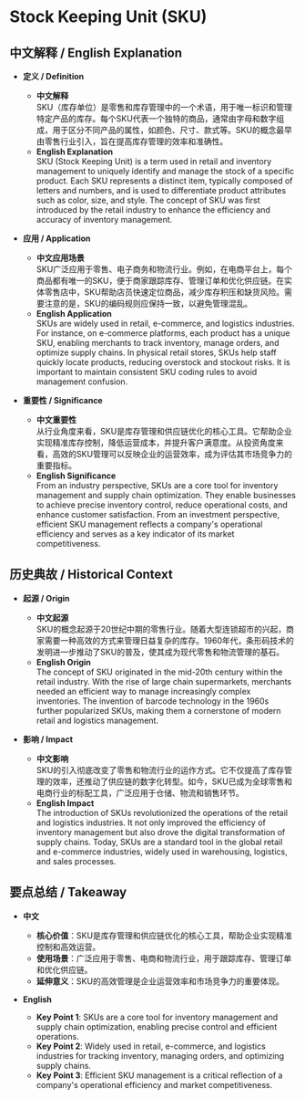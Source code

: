 # Stock Keeping Unit (SKU)

## 中文解释 / English Explanation

* **定义 / Definition**  
  - **中文解释**  
    SKU（库存单位）是零售和库存管理中的一个术语，用于唯一标识和管理特定产品的库存。每个SKU代表一个独特的商品，通常由字母和数字组成，用于区分不同产品的属性，如颜色、尺寸、款式等。SKU的概念最早由零售行业引入，旨在提高库存管理的效率和准确性。  
  - **English Explanation**  
    SKU (Stock Keeping Unit) is a term used in retail and inventory management to uniquely identify and manage the stock of a specific product. Each SKU represents a distinct item, typically composed of letters and numbers, and is used to differentiate product attributes such as color, size, and style. The concept of SKU was first introduced by the retail industry to enhance the efficiency and accuracy of inventory management.

* **应用 / Application**  
  - **中文应用场景**  
    SKU广泛应用于零售、电子商务和物流行业。例如，在电商平台上，每个商品都有唯一的SKU，便于商家跟踪库存、管理订单和优化供应链。在实体零售店中，SKU帮助店员快速定位商品，减少库存积压和缺货风险。需要注意的是，SKU的编码规则应保持一致，以避免管理混乱。  
  - **English Application**  
    SKUs are widely used in retail, e-commerce, and logistics industries. For instance, on e-commerce platforms, each product has a unique SKU, enabling merchants to track inventory, manage orders, and optimize supply chains. In physical retail stores, SKUs help staff quickly locate products, reducing overstock and stockout risks. It is important to maintain consistent SKU coding rules to avoid management confusion.

* **重要性 / Significance**  
  - **中文重要性**  
    从行业角度来看，SKU是库存管理和供应链优化的核心工具。它帮助企业实现精准库存控制，降低运营成本，并提升客户满意度。从投资角度来看，高效的SKU管理可以反映企业的运营效率，成为评估其市场竞争力的重要指标。  
  - **English Significance**  
    From an industry perspective, SKUs are a core tool for inventory management and supply chain optimization. They enable businesses to achieve precise inventory control, reduce operational costs, and enhance customer satisfaction. From an investment perspective, efficient SKU management reflects a company's operational efficiency and serves as a key indicator of its market competitiveness.

## 历史典故 / Historical Context

* **起源 / Origin**  
  - **中文起源**  
    SKU的概念起源于20世纪中期的零售行业。随着大型连锁超市的兴起，商家需要一种高效的方式来管理日益复杂的库存。1960年代，条形码技术的发明进一步推动了SKU的普及，使其成为现代零售和物流管理的基石。  
  - **English Origin**  
    The concept of SKU originated in the mid-20th century within the retail industry. With the rise of large chain supermarkets, merchants needed an efficient way to manage increasingly complex inventories. The invention of barcode technology in the 1960s further popularized SKUs, making them a cornerstone of modern retail and logistics management.

* **影响 / Impact**  
  - **中文影响**  
    SKU的引入彻底改变了零售和物流行业的运作方式。它不仅提高了库存管理的效率，还推动了供应链的数字化转型。如今，SKU已成为全球零售和电商行业的标配工具，广泛应用于仓储、物流和销售环节。  
  - **English Impact**  
    The introduction of SKUs revolutionized the operations of the retail and logistics industries. It not only improved the efficiency of inventory management but also drove the digital transformation of supply chains. Today, SKUs are a standard tool in the global retail and e-commerce industries, widely used in warehousing, logistics, and sales processes.

## 要点总结 / Takeaway

* **中文**  
  - **核心价值**：SKU是库存管理和供应链优化的核心工具，帮助企业实现精准控制和高效运营。  
  - **使用场景**：广泛应用于零售、电商和物流行业，用于跟踪库存、管理订单和优化供应链。  
  - **延伸意义**：SKU的高效管理是企业运营效率和市场竞争力的重要体现。  

* **English**  
  - **Key Point 1**: SKUs are a core tool for inventory management and supply chain optimization, enabling precise control and efficient operations.  
  - **Key Point 2**: Widely used in retail, e-commerce, and logistics industries for tracking inventory, managing orders, and optimizing supply chains.  
  - **Key Point 3**: Efficient SKU management is a critical reflection of a company's operational efficiency and market competitiveness.